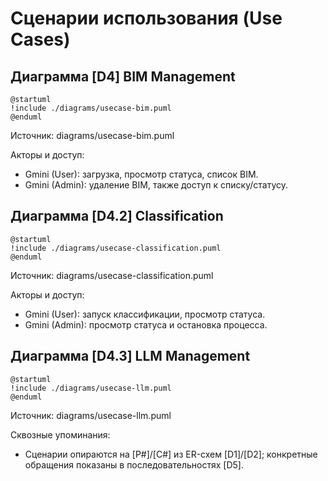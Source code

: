 # Сценарии использования (Use Cases)

## Диаграмма [D4] BIM Management

<!-- puml: ./diagrams/usecase-bim.puml -->
```plantuml
@startuml
!include ./diagrams/usecase-bim.puml
@enduml
```

Источник: diagrams/usecase-bim.puml

Акторы и доступ:
- Gmini (User): загрузка, просмотр статуса, список BIM.
- Gmini (Admin): удаление BIM, также доступ к списку/статусу.

## Диаграмма [D4.2] Classification

<!-- puml: ./diagrams/usecase-classification.puml -->
```plantuml
@startuml
!include ./diagrams/usecase-classification.puml
@enduml
```

Источник: diagrams/usecase-classification.puml

Акторы и доступ:
- Gmini (User): запуск классификации, просмотр статуса.
- Gmini (Admin): просмотр статуса и остановка процесса.

## Диаграмма [D4.3] LLM Management

<!-- puml: ./diagrams/usecase-llm.puml -->
```plantuml
@startuml
!include ./diagrams/usecase-llm.puml
@enduml
```

Источник: diagrams/usecase-llm.puml

Сквозные упоминания:
- Сценарии опираются на [P#]/[C#] из ER-схем [D1]/[D2]; конкретные обращения показаны в последовательностях [D5].
